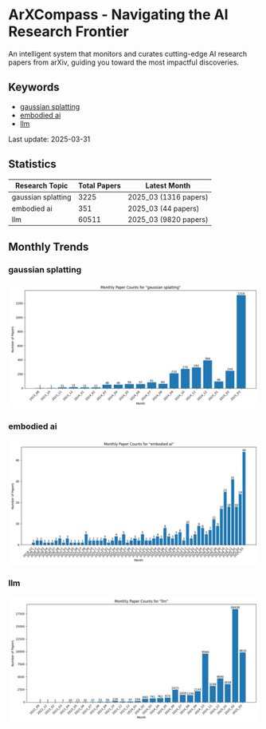 # ArXCompass - Navigating the AI Research Frontier
An intelligent system that monitors and curates cutting-edge AI research papers from arXiv, guiding you toward the most impactful discoveries.

## Keywords

- [gaussian splatting](gaussian_splatting/)
- [embodied ai](embodied_ai/)
- [llm](llm/)

Last update: 2025-03-31

## Statistics

| Research Topic | Total Papers | Latest Month |
| --- | --- | --- |
| gaussian splatting | 3225 | 2025_03 (1316 papers) |
| embodied ai | 351 | 2025_03 (44 papers) |
| llm | 60511 | 2025_03 (9820 papers) |

## Monthly Trends

### gaussian splatting

![Monthly Paper Counts for gaussian splatting](gaussian_splatting/monthly_stats.png)

### embodied ai

![Monthly Paper Counts for embodied ai](embodied_ai/monthly_stats.png)

### llm

![Monthly Paper Counts for llm](llm/monthly_stats.png)

